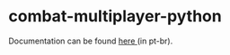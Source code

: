 # combat-multiplayer-python

Documentation can be found <a href="https://docs.google.com/document/d/1Zek0BAmArvwvIkpr6_EQmCNlhhy2wQE02ZmUH14ht7s/edit?usp=sharing"> here </a> (in pt-br).

